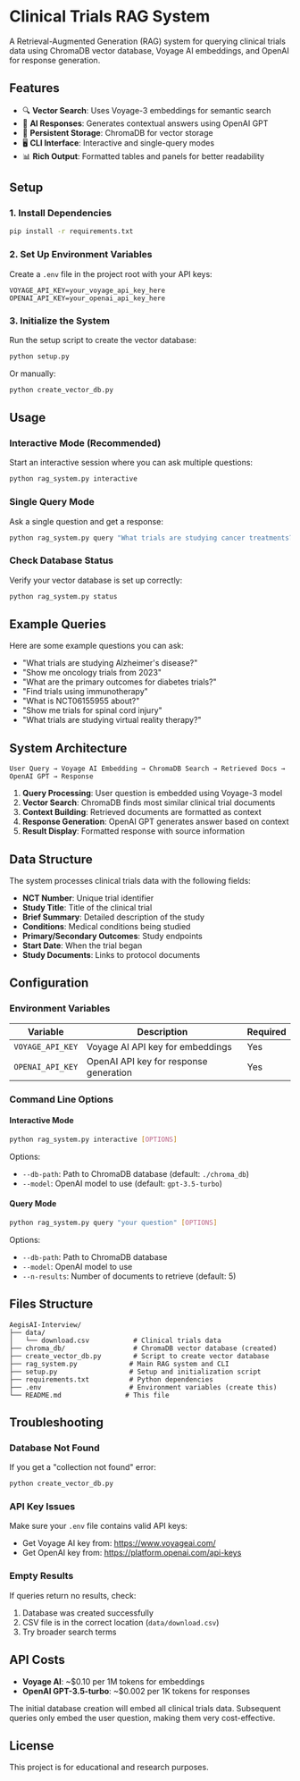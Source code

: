 # Clinical Trials RAG System

A Retrieval-Augmented Generation (RAG) system for querying clinical trials data using ChromaDB vector database, Voyage AI embeddings, and OpenAI for response generation.

## Features

- 🔍 **Vector Search**: Uses Voyage-3 embeddings for semantic search
- 🤖 **AI Responses**: Generates contextual answers using OpenAI GPT
- 💾 **Persistent Storage**: ChromaDB for vector storage
- 🖥️ **CLI Interface**: Interactive and single-query modes
- 📊 **Rich Output**: Formatted tables and panels for better readability

## Setup

### 1. Install Dependencies

```bash
pip install -r requirements.txt
```

### 2. Set Up Environment Variables

Create a `.env` file in the project root with your API keys:

```env
VOYAGE_API_KEY=your_voyage_api_key_here
OPENAI_API_KEY=your_openai_api_key_here
```

### 3. Initialize the System

Run the setup script to create the vector database:

```bash
python setup.py
```

Or manually:

```bash
python create_vector_db.py
```

## Usage

### Interactive Mode (Recommended)

Start an interactive session where you can ask multiple questions:

```bash
python rag_system.py interactive
```

### Single Query Mode

Ask a single question and get a response:

```bash
python rag_system.py query "What trials are studying cancer treatments?"
```

### Check Database Status

Verify your vector database is set up correctly:

```bash
python rag_system.py status
```

## Example Queries

Here are some example questions you can ask:

- "What trials are studying Alzheimer's disease?"
- "Show me oncology trials from 2023"
- "What are the primary outcomes for diabetes trials?"
- "Find trials using immunotherapy"
- "What is NCT06155955 about?"
- "Show me trials for spinal cord injury"
- "What trials are studying virtual reality therapy?"

## System Architecture

```
User Query → Voyage AI Embedding → ChromaDB Search → Retrieved Docs → OpenAI GPT → Response
```

1. **Query Processing**: User question is embedded using Voyage-3 model
2. **Vector Search**: ChromaDB finds most similar clinical trial documents
3. **Context Building**: Retrieved documents are formatted as context
4. **Response Generation**: OpenAI GPT generates answer based on context
5. **Result Display**: Formatted response with source information

## Data Structure

The system processes clinical trials data with the following fields:

- **NCT Number**: Unique trial identifier
- **Study Title**: Title of the clinical trial
- **Brief Summary**: Detailed description of the study
- **Conditions**: Medical conditions being studied
- **Primary/Secondary Outcomes**: Study endpoints
- **Start Date**: When the trial began
- **Study Documents**: Links to protocol documents

## Configuration

### Environment Variables

| Variable | Description | Required |
|----------|-------------|----------|
| `VOYAGE_API_KEY` | Voyage AI API key for embeddings | Yes |
| `OPENAI_API_KEY` | OpenAI API key for response generation | Yes |

### Command Line Options

#### Interactive Mode
```bash
python rag_system.py interactive [OPTIONS]
```

Options:
- `--db-path`: Path to ChromaDB database (default: `./chroma_db`)
- `--model`: OpenAI model to use (default: `gpt-3.5-turbo`)

#### Query Mode
```bash
python rag_system.py query "your question" [OPTIONS]
```

Options:
- `--db-path`: Path to ChromaDB database
- `--model`: OpenAI model to use
- `--n-results`: Number of documents to retrieve (default: 5)

## Files Structure

```
AegisAI-Interview/
├── data/
│   └── download.csv           # Clinical trials data
├── chroma_db/                 # ChromaDB vector database (created)
├── create_vector_db.py        # Script to create vector database
├── rag_system.py             # Main RAG system and CLI
├── setup.py                  # Setup and initialization script
├── requirements.txt          # Python dependencies
├── .env                      # Environment variables (create this)
└── README.md                # This file
```

## Troubleshooting

### Database Not Found
If you get a "collection not found" error:
```bash
python create_vector_db.py
```

### API Key Issues
Make sure your `.env` file contains valid API keys:
- Get Voyage AI key from: https://www.voyageai.com/
- Get OpenAI key from: https://platform.openai.com/api-keys

### Empty Results
If queries return no results, check:
1. Database was created successfully
2. CSV file is in the correct location (`data/download.csv`)
3. Try broader search terms

## API Costs

- **Voyage AI**: ~$0.10 per 1M tokens for embeddings
- **OpenAI GPT-3.5-turbo**: ~$0.002 per 1K tokens for responses

The initial database creation will embed all clinical trials data. Subsequent queries only embed the user question, making them very cost-effective.

## License

This project is for educational and research purposes.
